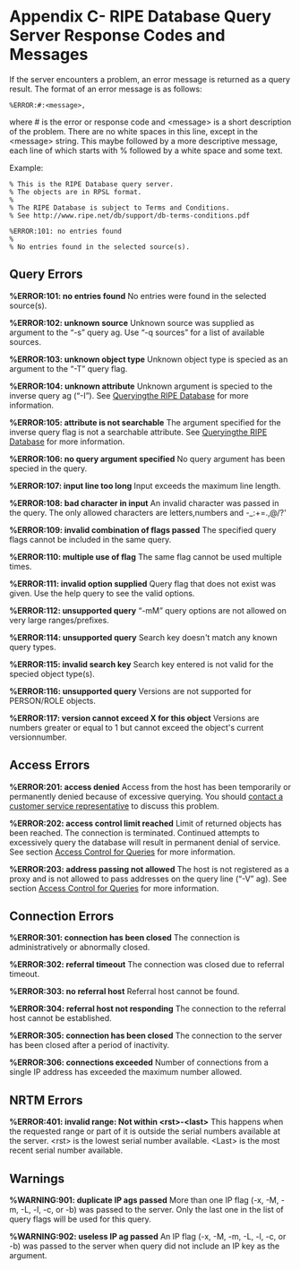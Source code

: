 # Appendix C- RIPE Database Query Server Response Codes and Messages

If the server encounters a problem, an error message is returned as a query result. The format of an error message is as follows:

    %ERROR:#:<message>,

where # is the error or response code and &lt;message&gt; is a short description of the problem. There are no white spaces in this line, except in the &lt;message&gt; string. This maybe followed by a more descriptive message, each line of which starts with % followed by a white space and some text.

Example:

    % This is the RIPE Database query server. 
    % The objects are in RPSL format. 
    %
    % The RIPE Database is subject to Terms and Conditions.  
    % See http://www.ripe.net/db/support/db-terms-conditions.pdf 

    %ERROR:101: no entries found  
    %  
    % No entries found in the selected source(s).

## Query Errors

**%ERROR:101: no entries found**
No entries were found in the selected source(s).

**%ERROR:102: unknown source**
Unknown source was supplied as argument to the “-s” query ag. Use “-q sources” for a list of available sources.

**%ERROR:103: unknown object type** 
Unknown object type is specied as an argument to the “-T” query flag.

**%ERROR:104: unknown attribute**
Unknown argument is specied to the inverse query ag (“-I”). See [Queryingthe RIPE Database](../11.How-to-Query-the-RIPE-Database/README.md) for more information.

**%ERROR:105: attribute is not searchable**
The argument specified for the inverse query flag is not a searchable attribute. See [Queryingthe RIPE Database](../11.How-to-Query-the-RIPE-Database/README.md) for more information.

**%ERROR:106: no query argument specified**
No query argument has been specied in the query.

**%ERROR:107: input line too long**
Input exceeds the maximum line length.

**%ERROR:108: bad character in input** 
An invalid character was passed in the query. The only allowed characters are letters,numbers and -_:+=.,@/?'

**%ERROR:109: invalid combination of flags passed**
The specified query flags cannot be included in the same query.

**%ERROR:110: multiple use of flag**
The same flag cannot be used multiple times.

**%ERROR:111: invalid option supplied**
Query flag that does not exist was given. Use the help query to see the valid options.

**%ERROR:112: unsupported query**
“-mM” query options are not allowed on very large ranges/prefixes.

**%ERROR:114: unsupported query**
Search key doesn't match any known query types.

**%ERROR:115: invalid search key**
Search key entered is not valid for the specied object type(s).

**%ERROR:116: unsupported query**
Versions are not supported for PERSON/ROLE objects.

**%ERROR:117: version cannot exceed X for this object**
Versions are numbers greater or equal to 1 but cannot exceed the object's current versionnumber.


## Access Errors

**%ERROR:201: access denied** 
Access from the host has been temporarily or permanently denied because of excessive querying. You should [contact a customer service representative](https://www.ripe.net/contact-form?topic=ripe_dbm) to discuss this problem.

**%ERROR:202: access control limit reached**
Limit of returned objects has been reached. The connection is terminated. Continued attempts to excessively query the database will result in permanent denial of service. See section [Access Control for Queries](../13.Types-of-Queries/12-Access-Control-for-Queries.md) for more information.

**%ERROR:203: address passing not allowed** 
The host is not registered as a proxy and is not allowed to pass addresses on the query line (“-V” ag). See section [Access Control for Queries](../13.Types-of-Queries/12-Access-Control-for-Queries.md) for more information.


## Connection Errors

**%ERROR:301: connection has been closed**
The connection is administratively or abnormally closed.

**%ERROR:302: referral timeout**
The connection was closed due to referral timeout.

**%ERROR:303: no referral host**
Referral host cannot be found.

**%ERROR:304: referral host not responding** 
The connection to the referral host cannot be established.

**%ERROR:305: connection has been closed** 
The connection to the server has been closed after a period of inactivity.

**%ERROR:306: connections exceeded**
Number of connections from a single IP address has exceeded the maximum number allowed.


## NRTM Errors

**%ERROR:401: invalid range: Not within &lt;rst&gt;-&lt;last&gt;**
This happens when the requested range or part of it is outside the serial numbers available at the server. &lt;rst&gt; is the lowest serial number available. &lt;Last&gt; is the most recent serial number available.


## Warnings

**%WARNING:901: duplicate IP ags passed** 
More than one IP flag (-x, -M, -m, -L, -l, -c, or -b) was passed to the server. Only the last one in the list of query flags will be used for this query.

**%WARNING:902: useless IP ag passed**
An IP flag (-x, -M, -m, -L, -l, -c, or -b) was passed to the server when query did not include an IP key as the argument.